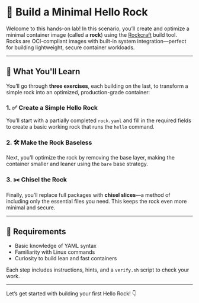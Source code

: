 # 🔧 Build a Minimal Hello Rock

Welcome to this hands-on lab! In this scenario, you’ll create and optimize a minimal container image (called a **rock**) using the [Rockcraft](https://documentation.ubuntu.com/rockcraft/en/latest/) build tool. Rocks are OCI-compliant images with built-in system integration—perfect for building lightweight, secure container workloads.

---

## 🧭 What You'll Learn

You’ll go through **three exercises**, each building on the last, to transform a simple rock into an optimized, production-grade container:

### 1. ✅ **Create a Simple Hello Rock**
You’ll start with a partially completed `rock.yaml` and fill in the required fields to create a basic working rock that runs the `hello` command.

### 2. 🛠️ **Make the Rock Baseless**
Next, you’ll optimize the rock by removing the base layer, making the container smaller and leaner using the `bare` base strategy.

### 3. ✂️ **Chisel the Rock**
Finally, you’ll replace full packages with **chisel slices**—a method of including only the essential files you need. This keeps the rock even more minimal and secure.

---

## 🚀 Requirements

- Basic knowledge of YAML syntax
- Familiarity with Linux commands
- Curiosity to build lean and fast containers

Each step includes instructions, hints, and a `verify.sh` script to check your work.

---

Let’s get started with building your first Hello Rock! 👇
